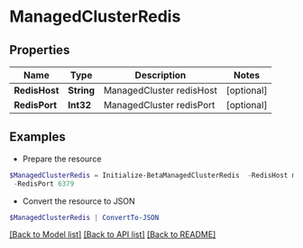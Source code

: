 # ManagedClusterRedis
## Properties

Name | Type | Description | Notes
------------ | ------------- | ------------- | -------------
**RedisHost** | **String** | ManagedCluster redisHost | [optional] 
**RedisPort** | **Int32** | ManagedCluster redisPort | [optional] 

## Examples

- Prepare the resource
```powershell
$ManagedClusterRedis = Initialize-BetaManagedClusterRedis  -RedisHost megapod-useast1-shared-redis.cloud.sailpoint.com `
 -RedisPort 6379
```

- Convert the resource to JSON
```powershell
$ManagedClusterRedis | ConvertTo-JSON
```

[[Back to Model list]](../README.md#documentation-for-models) [[Back to API list]](../README.md#documentation-for-api-endpoints) [[Back to README]](../README.md)

